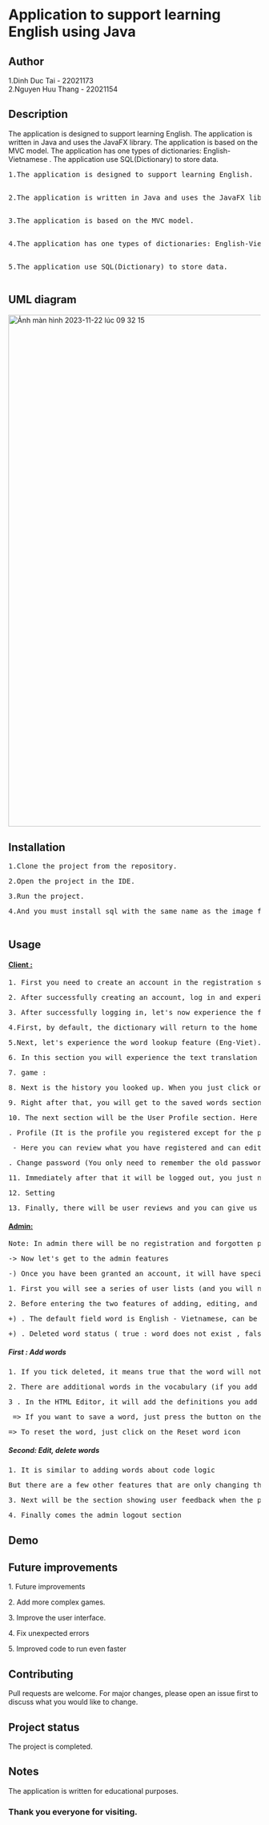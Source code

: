 <h1>  Application to support learning English using Java</h1>

<h2>Author</h2>

  1.Dinh Duc Tai - 22021173<br>
  2.Nguyen Huu Thang - 22021154<br>

<h2>Description</h2>
  The application is designed to support learning English. The application is written in Java and uses the JavaFX library. The application is based on the MVC model. The application has one        types of dictionaries: English-Vietnamese . The application use SQL(Dictionary) to store data.<br>

  <pre>1.The application is designed to support learning English.<br> </pre>
  <pre>2.The application is written in Java and uses the JavaFX library.<br> </pre>
  <pre>3.The application is based on the MVC model.<br> </pre>
  <pre>4.The application has one types of dictionaries: English-Vietnamese.<br> </pre>
  <pre>5.The application use SQL(Dictionary) to store data.<br> </pre>

<h2>UML diagram</h2>

<img width="1021" alt="Ảnh màn hình 2023-11-22 lúc 09 32 15" src="https://github.com/tai03102004/Dictionary/assets/124711101/f9a8de52-3efb-4dee-a42a-a575a317fef0"><br>

<h2>Installation</h2>

  <pre>1.Clone the project from the repository.<br></pre>
  <pre>2.Open the project in the IDE.<br></pre>
  <pre>3.Run the project.<br></pre>
  <pre>4.And you must install sql with the same name as the image file below. You add words in the Words file and if you want an account, you can register to add it. And you need to set the         Mysql name and password like the image file below, otherwise you can modify it in the DatabaseConnection class in the Model section.<br> </pre>

<h2>Usage</h2> 
   <h4><u> Client : </u></h4>
    <pre>1. First you need to create an account in the registration section.<br></pre>
    <pre>2. After successfully creating an account, log in and experience the application's features. (But there is a note when logging in that the Question and Answer sections should be related to things that are easy to remember. Because when you forget your password, there is a Forgot Password section so you can change your password based on your UserName, Question and Answer).<br></pre>
    <pre>3. After successfully logging in, let's now experience the functions of the Dictionary. (note: users should only log in on the Client side).<br></pre>
    <pre>4.First, by default, the dictionary will return to the home page first. This is a page designed to please viewers and has a few highlights such as having DarkMode and LightMode modes when bored, which also helps relieve traffic.<br></pre>
    <pre>5.Next, let's experience the word lookup feature (Eng-Viet). In this word lookup section, users will experience features such as saving words and commenting if words have any errors so that the Admin can know and promptly correct the errors. The dictionary has added the Hunspell library in java to be able to detect word errors and find words with similar formats. (users cannot leave comments blank)<br></pre>
    <pre>6. In this section you will experience the text translation feature with many options for you and many languages. You can download and experience this unique feature (including voice so you can read along).<br></pre>
    <pre>7. game :<br></pre>
    <pre>8. Next is the history you looked up. When you just click or enter in the word lookup section, the words you have looked up will appear in the history section. In this section, there is also a search for the searched word (it will filter the words to suggest which word you should choose or if not, it will return an empty ListView) or sort by criteria (in ascending alphabetical order). (or descending)<br></pre>
    <pre>9. Right after that, you will get to the saved words section. The logic is no different from History, which also has sorting and searching (When you save words in the word lookup section, just click on the star and your words will be saved here).<br></pre>
    <pre>10. The next section will be the User Profile section. Here you have 2 main items:<br></pre>
          <pre>. Profile (It is the profile you registered except for the password, Question and Answer (So you should think carefully about the Question and Answer you wrote))<br></pre>
          <pre> - Here you can review what you have registered and can edit it (except your username) if you are not satisfied or satisfied.<br></pre>
         <pre>. Change password (You only need to remember the old password to change the password<br></pre>
    <pre>11. Immediately after that it will be logged out, you just need to press immediately the application will be lost<br></pre>
    <pre>12. Setting <br></pre>
    <pre>13. Finally, there will be user reviews and you can give us 5 stars to give us more motivation to carry out other projects. When you leave a review and want to review it, you must log in again to view it (possibly due to an error I haven't been able to fix).<br></pre>

  <h4><u>Admin: </u></h4> 
    <pre>Note: In admin there will be no registration and forgotten password. Admin is a pre-designated account with only username and password<br></pre>
    <pre>-> Now let's get to the admin features<br></pre>
    <pre>-) Once you have been granted an account, it will have special privileges that only the admin has<br></pre>
      <pre>1. First you will see a series of user lists (and you will not be able to see passwords, questions and answers) and you can search for names (only userName is in the 2nd position for each user). so you can find acquaintances :))<br></pre>
      <pre>2. Before entering the two features of adding, editing, and deleting words, I will default to this:<br></pre>
        <pre>+) . The default field word is English - Vietnamese, can be added or not<br></pre>
        <pre>+) . Deleted word status ( true : word does not exist , false : word exists )<br></pre>
   <h5> First : Add words</h5>
      <pre>1. If you tick deleted, it means true that the word will not exist and vice versa<br></pre>
      <pre>2. There are additional words in the vocabulary (if you add the same, it will appear as a duplicate) but if you add the same and want to leave the status true, it's okay, it will               change the word's status.<br></pre>
      <pre>3 . In the HTML Editor, it will add the definitions you add to the word (You can add whatever makes it meaningful and interesting).<br></pre>
        <pre> => If you want to save a word, just press the button on the Save icon<br></pre>
         <pre>=> To reset the word, just click on the Reset word icon<br></pre>

   <h5> Second: Edit, delete words </h5>
      <pre>1. It is similar to adding words about code logic<br></pre>
        <pre>But there are a few other features that are only changing the Deleted Word icon on the login, which I find quite interesting because it will not delete the word from the                       database but only change the deleted status to true so that the word does not appear (meaning the word does not exist )<br></pre>

  <pre>3. Next will be the section showing user feedback when the program has errors or something wrong<br></pre>

  <pre>4. Finally comes the admin logout section<br></pre>

  <h2>Demo</h2>

  <h2>Future improvements</h2>
    <p>1. Future improvements</p>
    <p>2. Add more complex games.</p>
    <p>3. Improve the user interface.</p>
    <p>4. Fix unexpected errors</p>
    <p>5. Improved code to run even faster</p>

  <h2>Contributing</h2>
    <p>Pull requests are welcome. For major changes, please open an issue first to discuss what you would like to change.</p>

  <h2>Project status</h2>
    <p>The project is completed.</p>
    
  <h2>Notes</h2>
    <p>The application is written for educational purposes.</p>


<h3>Thank you everyone for visiting.</h3>


    
    













      
